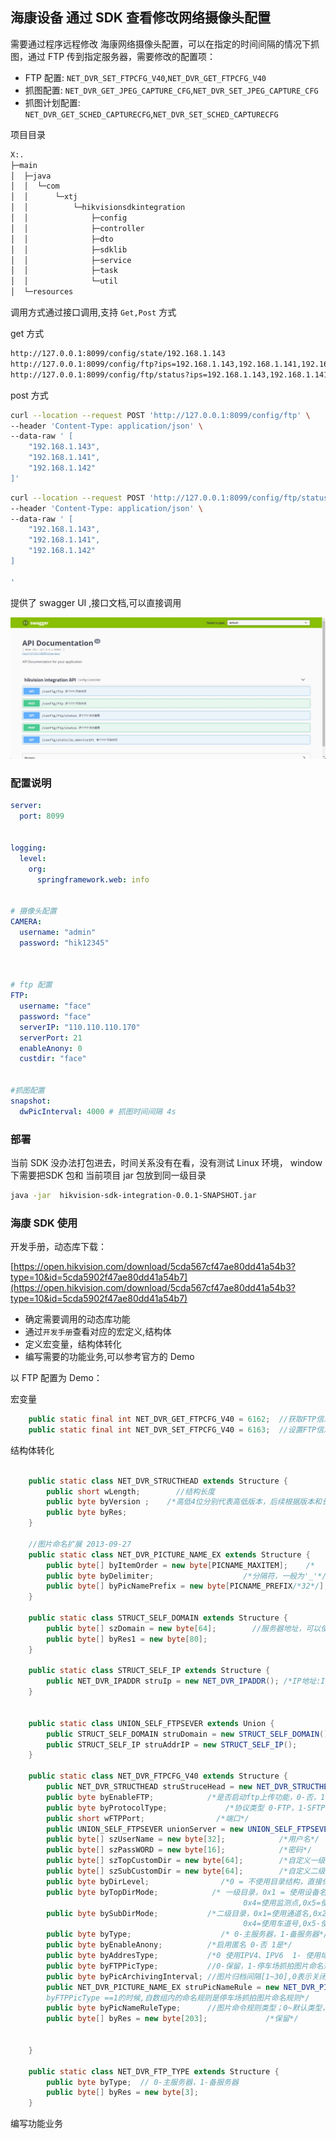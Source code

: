 
## 海康设备 通过 SDK 查看修改网络摄像头配置

需要通过程序远程修改 海康网络摄像头配置，可以在指定的时间间隔的情况下抓图，通过 FTP 传到指定服务器，需要修改的配置项：


+ FTP 配置: `NET_DVR_SET_FTPCFG_V40`,`NET_DVR_GET_FTPCFG_V40`
+ 抓图配置: `NET_DVR_GET_JPEG_CAPTURE_CFG`,`NET_DVR_SET_JPEG_CAPTURE_CFG`
+ 抓图计划配置: `NET_DVR_GET_SCHED_CAPTURECFG`,`NET_DVR_SET_SCHED_CAPTURECFG`

项目目录

```bash
X:.
├─main
│  ├─java
│  │  └─com
│  │      └─xtj
│  │          └─hikvisionsdkintegration
│  │              ├─config
│  │              ├─controller
│  │              ├─dto
│  │              ├─sdklib
│  │              ├─service
│  │              ├─task
│  │              └─util
│  └─resources

```

调用方式通过接口调用,支持 `Get,Post` 方式


get 方式
```bash
http://127.0.0.1:8099/config/state/192.168.1.143
http://127.0.0.1:8099/config/ftp?ips=192.168.1.143,192.168.1.141,192.168.1.142
http://127.0.0.1:8099/config/ftp/status?ips=192.168.1.143,192.168.1.141,192.168.1.142
```
post 方式
```bash
curl --location --request POST 'http://127.0.0.1:8099/config/ftp' \
--header 'Content-Type: application/json' \
--data-raw ' [
    "192.168.1.143",
    "192.168.1.141",
    "192.168.1.142"
]'
```

```bash
curl --location --request POST 'http://127.0.0.1:8099/config/ftp/status' \
--header 'Content-Type: application/json' \
--data-raw ' [
    "192.168.1.143",
    "192.168.1.141",
    "192.168.1.142"
]

'
```

提供了 swagger UI ,接口文档,可以直接调用

![swagger UI ](./file/20231012024029.png)


### 配置说明

```yaml
server:
  port: 8099


logging:
  level:
    org:
      springframework.web: info


# 摄像头配置
CAMERA:
  username: "admin"
  password: "hik12345"



# ftp 配置
FTP:
  username: "face"
  password: "face"
  serverIP: "110.110.110.170"
  serverPort: 21
  enableAnony: 0
  custdir: "face"


#抓图配置
snapshot:
  dwPicInterval: 4000 # 抓图时间间隔 4s

```



### 部署

当前 SDK 没办法打包进去，时间关系没有在看，没有测试 Linux 环境， window 下需要把SDK 包和 当前项目 jar 包放到同一级目录
```bash
java -jar  hikvision-sdk-integration-0.0.1-SNAPSHOT.jar
```

### 海康 SDK 使用

开发手册，动态库下载：


[https://open.hikvision.com/download/5cda567cf47ae80dd41a54b3?type=10&id=5cda5902f47ae80dd41a54b7](https://open.hikvision.com/download/5cda567cf47ae80dd41a54b3?type=10&id=5cda5902f47ae80dd41a54b7)

+ 确定需要调用的动态库功能
+ 通过`开发手册`查看对应的宏定义,结构体
+ 定义宏变量，结构体转化
+ 编写需要的功能业务,可以参考官方的 Demo 


以 FTP 配置为 Demo：

宏变量

```java
    public static final int NET_DVR_GET_FTPCFG_V40 = 6162;  //获取FTP信息
    public static final int NET_DVR_SET_FTPCFG_V40 = 6163;  //设置FTP信息
```

结构体转化

```java

    public static class NET_DVR_STRUCTHEAD extends Structure {
        public short wLength;        //结构长度
        public byte byVersion ;    /*高低4位分别代表高低版本，后续根据版本和长度进行扩展，不同的版本的长度进行限制*/
        public byte byRes;
    }

    //图片命名扩展 2013-09-27
    public static class NET_DVR_PICTURE_NAME_EX extends Structure {
        public byte[] byItemOrder = new byte[PICNAME_MAXITEM];    /*    桉数组定义文件命名的规则 */
        public byte byDelimiter;                    /*分隔符，一般为'_'*/
        public byte[] byPicNamePrefix = new byte[PICNAME_PREFIX/*32*/];  //图片名自定义前缀
    }

    public static class STRUCT_SELF_DOMAIN extends Structure {
        public byte[] szDomain = new byte[64];        //服务器地址，可以使IPv4 IPv6或是域名
        public byte[] byRes1 = new byte[80];
    }

    public static class STRUCT_SELF_IP extends Structure {
        public NET_DVR_IPADDR struIp = new NET_DVR_IPADDR(); /*IP地址:IPv4 IPv6地址, 144字节*/
    }


    public static class UNION_SELF_FTPSEVER extends Union {
        public STRUCT_SELF_DOMAIN struDomain = new STRUCT_SELF_DOMAIN();
        public STRUCT_SELF_IP struAddrIP = new STRUCT_SELF_IP();
    }

    public static class NET_DVR_FTPCFG_V40 extends Structure {
        public NET_DVR_STRUCTHEAD struStruceHead = new NET_DVR_STRUCTHEAD();
        public byte byEnableFTP;            /*是否启动ftp上传功能，0-否，1-是*/
        public byte byProtocolType;             /*协议类型 0-FTP，1-SFTP*/
        public short wFTPPort;                /*端口*/
        public UNION_SELF_FTPSEVER unionServer = new UNION_SELF_FTPSEVER();
        public byte[] szUserName = new byte[32];            /*用户名*/
        public byte[] szPassWORD = new byte[16];            /*密码*/
        public byte[] szTopCustomDir = new byte[64];        /*自定义一级目录*/
        public byte[] szSubCustomDir = new byte[64];        /*自定义二级目录*/
        public byte byDirLevel;                /*0 = 不使用目录结构，直接保存在根目录,    1 = 使用1级目录,2=使用2级目录*/
        public byte byTopDirMode;            /* 一级目录，0x1 = 使用设备名,0x2 = 使用设备号,0x3 = 使用设备ip地址，
                                                    0x4=使用监测点,0x5=使用时间(年月),0x6-使用自定义 ,0x7=违规类型,0x8=方向,0x9=地点*/
        public byte bySubDirMode;           /*二级目录，0x1=使用通道名,0x2=使用通道号 0x3=使用时间(年月日),
                                                    0x4=使用车道号,0x5-使用自定义, 0x6=违规类型,0x7=方向,0x8=地点,0x9 = 车位编号*/
        public byte byType;                    /* 0-主服务器，1-备服务器*/
        public byte byEnableAnony;          /*启用匿名 0-否 1是*/
        public byte byAddresType;           /*0 使用IPV4、IPV6  1- 使用域名*/
        public byte byFTPPicType;           //0-保留，1-停车场抓拍图片命名规则
        public byte byPicArchivingInterval; //图片归档间隔[1~30],0表示关闭
        public NET_DVR_PICTURE_NAME_EX struPicNameRule = new NET_DVR_PICTURE_NAME_EX();   /* 图片命名规则:
        byFTPPicType ==1的时候,自数组内的命名规则是停车场抓拍图片命名规则*/
        public byte byPicNameRuleType;      //图片命令规则类型；0~默认类型，1~图片前缀名定义(启用struPicNameRule中的byPicNamePrefix字段)
        public byte[] byRes = new byte[203];             /*保留*/


    }

    public static class NET_DVR_FTP_TYPE extends Structure {
        public byte byType;  // 0-主服务器，1-备服务器
        public byte[] byRes = new byte[3];
    }

```

编写功能业务










